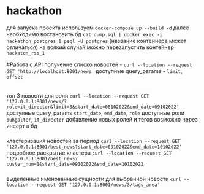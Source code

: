 # hackathon
для запуска проекта используем `docker-compose up --build -d`
далее необходимо востановить бд 
`cat dump.sql | docker exec -i hackathon_postgres_1 psql -U postgres` 
(название контейнера может отличаться)
на всякий случай можно перезапустить контейнер `hackaton_rss_1`

#Работа с API
получение списко новостей - `curl --location --request GET 'http://localhost:8001/news'`
доступные query_params - `limit`, `offset`
######
топ 3 новости для роли `curl --location --request GET '127.0.0.1:8001/news/?role=it_director&limit=3&start_date=08102022&end_date=09102022'`
доступные query_params `start_date`, `end_date`, `role`
доступные роли `buhgalter`, `it_director`
добавление новых ролей и тегов возможно через инсерт в бд
###
кластеризация новостей за период `curl --location --request GET '127.0.0.1:8001/best_news?start_date=09102022&end_date=10102022'`
подробное раскрытие кластера `curl --location --request GET '127.0.0.1:8001/best_news?custer_num=1&start_date=09102022&end_date=10102022'`
###
выделенные именованные сущности для выбранной новости `curl --location --request GET '127.0.0.1:8001/news/3/tags_area'`

